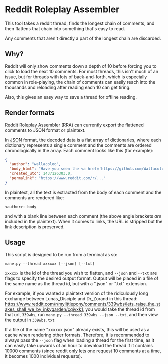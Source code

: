 # Reddit Roleplay Assembler
This tool takes a reddit thread, finds the longest chain of comments, and then flattens that chain into something
that's easy to read.

Any comments that aren't directly a part of the longest chain are discarded.

Why?
--------
Reddit will only show comments down a depth of 10 before forcing you to click to load 
the next 10 comments. For most threads, this isn't much of an issue, but for threads with 
lots of back-and-forth, which is especially common in role-playing, the chain of comments 
can easily reach into the thousands and reloading after reading each 10 can get tiring.

Also, this gives an easy way to save a thread for offline reading.

Render formats
--------

Reddit Roleplay Assembler (RRA) can currently export the flattened comments to JSON format or plaintext.

In [JSON](https://en.wikipedia.org/wiki/JSON) format, the decoded data is a flat array of dictionaries,
where each dictionary represents a single comment and the comments are ordered chronologically in the array.
Each comment looks like this (for example):
```json
{
  "author": "wallacoloo",
  "body_html": "Have you seen the <a href='https://github.com/Wallacoloo/reddit-roleplay-assembler'>Reddit Roleplay Assembler</a>?",
  "created_utc": 1437126303.0,
  "permalink": "https://www.reddit.com/r/..."
}
```

In plaintext, all the text is extracted from the body of each comment and the comments are rendered like:
```
<author>: body
```
and with a blank line between each comment (the above angle brackets *are* included in the plaintext). 
When it comes to links, the URL is stripped but the link description is preserved.

Usage
--------

This script is designed to be run from a terminal as so:

```
mane.py --thread xxxxxx [--json] [--txt]
```

`xxxxxx` is the id of the thread you wish to flatten, and `--json` and `--txt` are flags to 
specify the desired output format. Output will be placed in a file of the same name as the thread id, 
but with a ".json" or ".txt" extension.

For example, if you wanted a plaintext version of the ridiculously long exchange between Lunas_Disciple and Dr_Zorand 
in this thread: https://www.reddit.com/r/mylittlepony/comments/339wbs/lets_raise_the_stakes_shall_we_by_inkygarden/cqivxk1,
you would take the thread id from that url, `339wbs`, run `mane.py --thread 339wbs --json --txt`,
and then view the output in `339wbs.txt`

If a file of the name "xxxxxx.json" already exists, this will be used as a cache when rendering other formats.
Therefore, it is recommended to always pass the `--json` flag when loading a thread for the first time,
as it can easily take upwards of an hour to download the thread if it contains 10000 comments 
(since reddit only lets one request 10 comments at a time, it becomes 1000 individual requests).
